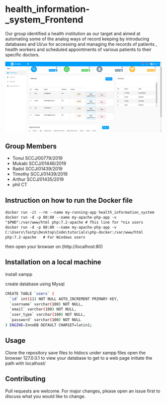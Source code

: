 # health_information-_system_Frontend
Our group identified a health institution as our target and aimed at automating some of the 
analog ways of record keeping by introducing databases and Ui/ux for 
accessing and managing the records of patients , health workers and scheduled appointments 
of various patients to their specific doctors.

![alt text](https://github.com/kennedy-mukabi/health_information_system_Backend/blob/main/dashboard.png?raw=true)

## Group Members
* Tonui SCCJ/00779/2019
* Mukabi SCCJ/01446/2019
* Radol SCCJ/01439/2019
* Timothy SCCJ/01439/2019
* Arthur SCCJ/01435/2019
* phil CT

## Instruction on how to run the Docker file

```
docker run -it --rm --name my-running-app health_information_system
docker run -d -p 80:80 --name my-apache-php-app -v "$PWD":/var/www/html php:7.2-apache # This line for *nix users
docker run -d -p 80:80 --name my-apache-php-app -v C:\Users\fastp\Desktop\Code\tutorials\php-docker:/var/www/html php:7.2-apache   # For Windows users
```
then open your browser on (http://localhost:80)


## Installation on a local machine

install xampp

create database using Mysql

```bash
CREATE TABLE `users` (
  `id` int(11) NOT NULL AUTO_INCREMENT PRIMARY KEY,
  `username` varchar(100) NOT NULL,
  `email` varchar(100) NOT NULL,
  `user_type` varchar(100) NOT NULL,
  `password` varchar(100) NOT NULL
) ENGINE=InnoDB DEFAULT CHARSET=latin1;
```

## Usage

Clone the repository
save files to htdocs under xampp files
open the browser 127.0.0.1 to view your database 
to get to a web page initiate the path with localhost/

## Contributing
Pull requests are welcome. For major changes, please open an issue first to discuss what you would like to change.


